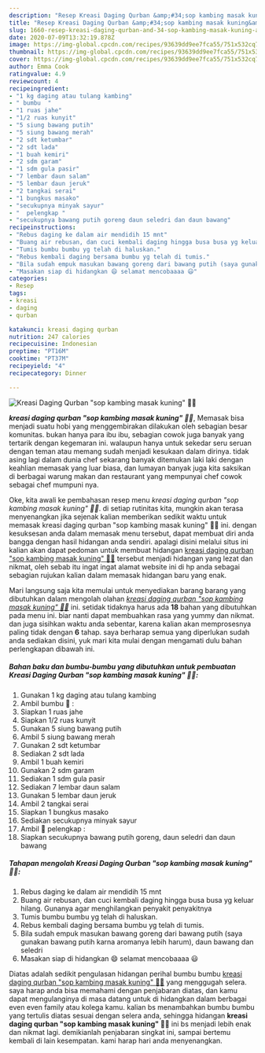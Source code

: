 ```yaml
---
description: "Resep Kreasi Daging Qurban &amp;#34;sop kambing masak kuning&amp;#34; 🐏🐐, Anti Gagal"
title: "Resep Kreasi Daging Qurban &amp;#34;sop kambing masak kuning&amp;#34; 🐏🐐, Anti Gagal"
slug: 1660-resep-kreasi-daging-qurban-and-34-sop-kambing-masak-kuning-and-34-anti-gagal
date: 2020-07-09T13:32:19.878Z
image: https://img-global.cpcdn.com/recipes/93639dd9ee7fca55/751x532cq70/kreasi-daging-qurban-sop-kambing-masak-kuning-🐏🐐-foto-resep-utama.jpg
thumbnail: https://img-global.cpcdn.com/recipes/93639dd9ee7fca55/751x532cq70/kreasi-daging-qurban-sop-kambing-masak-kuning-🐏🐐-foto-resep-utama.jpg
cover: https://img-global.cpcdn.com/recipes/93639dd9ee7fca55/751x532cq70/kreasi-daging-qurban-sop-kambing-masak-kuning-🐏🐐-foto-resep-utama.jpg
author: Emma Cook
ratingvalue: 4.9
reviewcount: 4
recipeingredient:
- "1 kg daging atau tulang kambing"
- " bumbu  "
- "1 ruas jahe"
- "1/2 ruas kunyit"
- "5 siung bawang putih"
- "5 siung bawang merah"
- "2 sdt ketumbar"
- "2 sdt lada"
- "1 buah kemiri"
- "2 sdm garam"
- "1 sdm gula pasir"
- "7 lembar daun salam"
- "5 lembar daun jeruk"
- "2 tangkai serai"
- "1 bungkus masako"
- "secukupnya minyak sayur"
- "  pelengkap "
- "secukupnya bawang putih goreng daun seledri dan daun bawang"
recipeinstructions:
- "Rebus daging ke dalam air mendidih 15 mnt"
- "Buang air rebusan, dan cuci kembali daging hingga busa busa yg keluar hilang. Gunanya agar menghilangkan penyakit penyakitnya"
- "Tumis bumbu bumbu yg telah di haluskan."
- "Rebus kembali daging bersama bumbu yg telah di tumis."
- "Bila sudah empuk masukan bawang goreng dari bawang putih (saya gunakan bawang putih karna aromanya lebih harum), daun bawang dan seledri"
- "Masakan siap di hidangkan 😄 selamat mencobaaaa 😃"
categories:
- Resep
tags:
- kreasi
- daging
- qurban

katakunci: kreasi daging qurban 
nutrition: 247 calories
recipecuisine: Indonesian
preptime: "PT16M"
cooktime: "PT37M"
recipeyield: "4"
recipecategory: Dinner

---
```



![Kreasi Daging Qurban &#34;sop kambing masak kuning&#34; 🐏🐐](https://img-global.cpcdn.com/recipes/93639dd9ee7fca55/751x532cq70/kreasi-daging-qurban-sop-kambing-masak-kuning-🐏🐐-foto-resep-utama.jpg)

<b><i>kreasi daging qurban &#34;sop kambing masak kuning&#34; 🐏🐐</i></b>, Memasak bisa menjadi suatu hobi yang menggembirakan dilakukan oleh sebagian besar komunitas. bukan hanya para ibu ibu, sebagian cowok juga banyak yang tertarik dengan kegemaran ini. walaupun hanya untuk sekedar seru seruan dengan teman atau memang sudah menjadi kesukaan dalam dirinya. tidak asing lagi dalam dunia chef sekarang banyak ditemukan laki laki dengan keahlian memasak yang luar biasa, dan lumayan banyak juga kita saksikan di berbagai warung makan dan restaurant yang mempunyai chef cowok sebagai chef mumpuni nya.



Oke, kita awali ke pembahasan resep menu <i>kreasi daging qurban &#34;sop kambing masak kuning&#34; 🐏🐐</i>. di setiap rutinitas kita, mungkin akan terasa menyenangkan jika sejenak kalian memberikan sedikit waktu untuk memasak kreasi daging qurban &#34;sop kambing masak kuning&#34; 🐏🐐 ini. dengan kesuksesan anda dalam memasak menu tersebut, dapat membuat diri anda bangga dengan hasil hidangan anda sendiri. apalagi disini melalui situs ini kalian akan dapat pedoman untuk membuat hidangan <u>kreasi daging qurban &#34;sop kambing masak kuning&#34; 🐏🐐</u> tersebut menjadi hidangan yang lezat dan nikmat, oleh sebab itu ingat ingat alamat website ini di hp anda sebagai sebagian rujukan kalian dalam memasak hidangan baru yang enak.


Mari langsung saja kita memulai untuk menyediakan barang barang yang dibutuhkan dalam mengolah olahan <u><i>kreasi daging qurban &#34;sop kambing masak kuning&#34; 🐏🐐</i></u> ini. setidak tidaknya harus ada <b>18</b> bahan yang dibutuhkan pada menu ini. biar nanti dapat membuahkan rasa yang yummy dan nikmat. dan juga sisihkan waktu anda sebentar, karena kalian akan memprosesnya paling tidak dengan <b>6</b> tahap. saya berharap semua yang diperlukan sudah anda sediakan disini, yuk mari kita mulai dengan mengamati dulu bahan perlengkapan dibawah ini.

<!--inarticleads1-->

##### Bahan baku dan bumbu-bumbu yang dibutuhkan untuk pembuatan Kreasi Daging Qurban &#34;sop kambing masak kuning&#34; 🐏🐐:

1. Gunakan 1 kg daging atau tulang kambing
1. Ambil  bumbu 💐 :
1. Siapkan 1 ruas jahe
1. Siapkan 1/2 ruas kunyit
1. Gunakan 5 siung bawang putih
1. Ambil 5 siung bawang merah
1. Gunakan 2 sdt ketumbar
1. Sediakan 2 sdt lada
1. Ambil 1 buah kemiri
1. Gunakan 2 sdm garam
1. Sediakan 1 sdm gula pasir
1. Sediakan 7 lembar daun salam
1. Gunakan 5 lembar daun jeruk
1. Ambil 2 tangkai serai
1. Siapkan 1 bungkus masako
1. Sediakan secukupnya minyak sayur
1. Ambil  🌼 pelengkap :
1. Siapkan secukupnya bawang putih goreng, daun seledri dan daun bawang




<!--inarticleads2-->

##### Tahapan mengolah Kreasi Daging Qurban &#34;sop kambing masak kuning&#34; 🐏🐐:

1. Rebus daging ke dalam air mendidih 15 mnt
1. Buang air rebusan, dan cuci kembali daging hingga busa busa yg keluar hilang. Gunanya agar menghilangkan penyakit penyakitnya
1. Tumis bumbu bumbu yg telah di haluskan.
1. Rebus kembali daging bersama bumbu yg telah di tumis.
1. Bila sudah empuk masukan bawang goreng dari bawang putih (saya gunakan bawang putih karna aromanya lebih harum), daun bawang dan seledri
1. Masakan siap di hidangkan 😄 selamat mencobaaaa 😃




Diatas adalah sedikit pengulasan hidangan perihal bumbu bumbu <u>kreasi daging qurban &#34;sop kambing masak kuning&#34; 🐏🐐</u> yang menggugah selera. saya harap anda bisa memahami dengan penjabaran diatas, dan kamu dapat mengulanginya di masa datang untuk di hidangkan dalam berbagai even even family atau kolega kamu. kalian bs menambahkan bumbu bumbu yang tertulis diatas sesuai dengan selera anda, sehingga hidangan <b>kreasi daging qurban &#34;sop kambing masak kuning&#34; 🐏🐐</b> ini bs menjadi lebih enak dan nikmat lagi. demikianlah penjabaran singkat ini, sampai bertemu kembali di lain kesempatan. kami harap hari anda menyenangkan.
